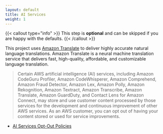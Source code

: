 ```yaml
---
layout: default
title: AI Services
weight: 1
---
```


<!--
Copyright Amazon.com, Inc. or its affiliates. All Rights Reserved.
SPDX-License-Identifier: MIT-0
-->

{{< callout type="info" >}}
This step is **optional** and can be skipped if you are happy with the defaults.
{{< /callout >}}

This project uses [Amazon Translate](https://aws.amazon.com/translate/) to deliver highly accurate natural language translations. Amazon Translate is a neural machine translation service that delivers fast, high-quality, affordable, and customizable language translation. 

> Certain AWS artificial intelligence (AI) services, including Amazon CodeGuru Profiler, Amazon CodeWhisperer, Amazon Comprehend, Amazon Fraud Detector, Amazon Lex, Amazon Polly, Amazon Rekognition, Amazon Textract, Amazon Transcribe, Amazon Translate, Amazon GuardDuty, and Contact Lens for Amazon Connect, may store and use customer content processed by those services for the development and continuous improvement of other AWS services. As an AWS customer, you can opt out of having your content stored or used for service improvements. 

- [AI Services Opt-Out Policies](https://docs.aws.amazon.com/organizations/latest/userguide/orgs_manage_policies_ai-opt-out.html)